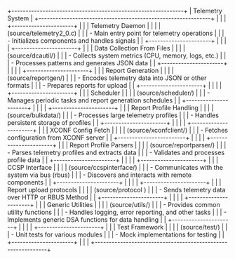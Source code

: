 +-------------------------------------------------------------+
|                         Telemetry System                    |
+-------------------------------------------------------------+
|                                                             |
|  +----------------------+                                   |
|  | Telemetry Daemon     |                                   |
|  | (source/telemetry2_0.c)                                  |
|  | - Main entry point for telemetry operations              |
|  | - Initializes components and handles signals             |
|  +----------------------+                                   |
|                                                             |
|  +----------------------+                                   |
|  | Data Collection From Files  |                            |
|  | (source/dcautil/)                                        |
|  | - Collects system metrics (CPU, memory, logs, etc.)      |
|  | - Processes patterns and generates JSON data             |
|  +----------------------+                                   |
|                                                             |
|  +----------------------+                                   |
|  | Report Generation    |                                   |
|  | (source/reportgen/)                                      |
|  | - Encodes telemetry data into JSON or other formats      |
|  | - Prepares reports for upload                            |
|  +----------------------+                                   |
|                                                             |
|  +----------------------+                                   |
|  | Scheduler            |                                   |
|  | (source/scheduler/)                                      |
|  | - Manages periodic tasks and report generation schedules |
|  +----------------------+                                   |
|                                                             |
|  +----------------------+                                   |
|  | Report Profile Handling   |                              |
|  | (source/bulkdata/)                                       |
|  | - Processes large telemetry profiles                     |
|  | - Handles persistent storage of profiles                 |
|  +----------------------+                                   |
|                                                             |
|  +----------------------+                                   |
|  | XCONF Config Fetch  |                                    |
|  | (source/xconfclient/)                                    |
|  | - Fetches configuration from XCONF server                |
|  +------------------------+                                 |
|                                                             |
|  +----------------------+                                   |
|  | Report Profile Parsers  |                                |
|  | (source/reportparser/)                                   |
|  | - Parses telemetry profiles and extracts data            |
|  | - Validates and processes profile data                   |
|  +----------------------+                                   |
|                                                             |
|  +----------------------+                                   |
|  | CCSP Interface       |                                   |
|  | (source/ccspinterface/)                                  |
|  | - Communicates with the system via bus (rbus)            |
|  | - Discovers and interacts with remote components         |
|  +----------------------+                                   |
|                                                             |
|  +----------------------+                                   |
|  | Report upload protocols     |                            |
|  | (source/protocol )                                       |
|  | - Sends telemetry data over HTTP or RBUS Method          |
|  +----------------------+                                   |
|                                                             |
|  +----------------------+                                   |
|  | Generic Utilities    |                                   |
|  | (source/utils/)                                          |
|  | - Provides common utility functions                      |
|  | - Handles logging, error reporting, and other tasks      |
|  | - Implements generic DSA functions for data handling     |
|  +----------------------+                                   |
|                                                             |
|  +----------------------+                                   |
|  | Test Framework       |                                   |
|  | (source/test/)                                           |
|  | - Unit tests for various modules                         |
|  | - Mock implementations for testing                       |
|  +----------------------+                                   |
|                                                             |
+-------------------------------------------------------------+